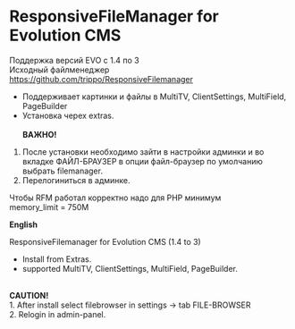 <h1>ResponsiveFileManager for Evolution CMS</h1>

Поддержка версий EVO с 1.4 по 3<br>
Исходный файлменеджер https://github.com/trippo/ResponsiveFilemanager
<br>
- Поддерживает картинки и файлы в MultiTV, ClientSettings, MultiField, PageBuilder
- Установка черех extras.<br><br>
<b>ВАЖНО!</b><br>

1. После установки необходимо зайти в настройки админки и во вкладке ФАЙЛ-БРАУЗЕР в опции файл-браузер по умолчанию выбрать filemanager.
2. Перелогиниться в админке.


Чтобы RFM работал корректно надо для PHP минимум<br>
memory_limit = 750M<br>

<b>English</b><br>

ResponsiveFilemanager for Evolution CMS (1.4 to 3)<br>
- Install from Extras.<br>
- supported MultiTV, ClientSettings, MultiField, PageBuilder.<br>
<br>
<b>CAUTION!</b><br>
1. After install select filebrowser in settings -> tab FILE-BROWSER<br>
2. Relogin in admin-panel.<br>
